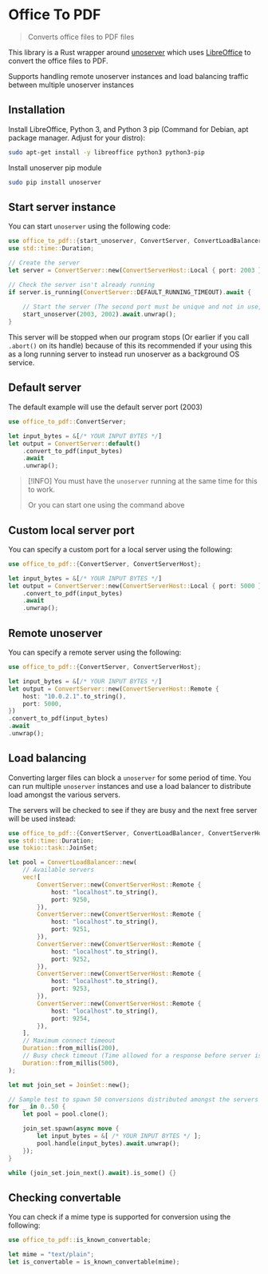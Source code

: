 # Office To PDF

> Converts office files to PDF files 

This library is a Rust wrapper around [unoserver](https://github.com/unoconv/unoserver) which uses [LibreOffice](https://www.libreoffice.org/) to
convert the office files to PDF.

Supports handling remote unoserver instances and load balancing traffic between multiple unoserver instances

## Installation

Install LibreOffice, Python 3, and Python 3 pip (Command for Debian, apt package manager. Adjust for your distro):

```sh
sudo apt-get install -y libreoffice python3 python3-pip
```


Install unoserver pip module

```sh
sudo pip install unoserver
```

## Start server instance

You can start `unoserver` using the following code:

```rust
use office_to_pdf::{start_unoserver, ConvertServer, ConvertLoadBalancer, ConvertServerHost};
use std::time::Duration;

// Create the server
let server = ConvertServer::new(ConvertServerHost::Local { port: 2003 });

// Check the server isn't already running
if server.is_running(ConvertServer::DEFAULT_RUNNING_TIMEOUT).await {
    
    // Start the server (The second port must be unique and not in use, its used by libreoffice)
    start_unoserver(2003, 2002).await.unwrap();
}
```

This server will be stopped when our program stops (Or earlier if you call `.abort()` on its handle) because of this its recommended if your using this as a long running server to instead run unoserver as a background OS service.

## Default server

The default example will use the default server port (2003)

```rust
use office_to_pdf::ConvertServer;

let input_bytes = &[/* YOUR INPUT BYTES */]
let output = ConvertServer::default()
    .convert_to_pdf(input_bytes)
    .await
    .unwrap();
```
> [!INFO]
> You must have the `unoserver` running at the same time for this to work.
>
> Or you can start one using the command above

## Custom local server port

You can specify a custom port for a local server using the following:

```rust
use office_to_pdf::{ConvertServer, ConvertServerHost};

let input_bytes = &[/* YOUR INPUT BYTES */]
let output = ConvertServer::new(ConvertServerHost::Local { port: 5000 })
    .convert_to_pdf(input_bytes)
    .await
    .unwrap();
```

## Remote unoserver

You can specify a remote server using the following:

```rust
use office_to_pdf::{ConvertServer, ConvertServerHost};

let input_bytes = &[/* YOUR INPUT BYTES */]
let output = ConvertServer::new(ConvertServerHost::Remote {
    host: "10.0.2.1".to_string(),
    port: 5000,
})
.convert_to_pdf(input_bytes)
.await
.unwrap();
```

## Load balancing

Converting larger files can block a `unoserver` for some period of time. You can run multiple `unoserver` instances and use a load balancer to distribute load amongst the various servers.

The servers will be checked to see if they are busy and the next free server will be used instead:

```rust
use office_to_pdf::{ConvertServer, ConvertLoadBalancer, ConvertServerHost};
use std::time::Duration;
use tokio::task::JoinSet;

let pool = ConvertLoadBalancer::new(
    // Available servers
    vec![
        ConvertServer::new(ConvertServerHost::Remote {
            host: "localhost".to_string(),
            port: 9250,
        }),
        ConvertServer::new(ConvertServerHost::Remote {
            host: "localhost".to_string(),
            port: 9251,
        }),
        ConvertServer::new(ConvertServerHost::Remote {
            host: "localhost".to_string(),
            port: 9252,
        }),
        ConvertServer::new(ConvertServerHost::Remote {
            host: "localhost".to_string(),
            port: 9253,
        }),
        ConvertServer::new(ConvertServerHost::Remote {
            host: "localhost".to_string(),
            port: 9254,
        }),
    ],
    // Maximum connect timeout
    Duration::from_millis(200),
    // Busy check timeout (Time allowed for a response before server is considered busy)
    Duration::from_millis(500),
);

let mut join_set = JoinSet::new();

// Sample test to spawn 50 conversions distributed amongst the servers
for _ in 0..50 {
    let pool = pool.clone();

    join_set.spawn(async move {
        let input_bytes = &[ /* YOUR INPUT BYTES */ ];
        pool.handle(input_bytes).await.unwrap();
    });
}

while (join_set.join_next().await).is_some() {}

```

## Checking convertable

You can check if a mime type is supported for conversion using the following:

```rust
use office_to_pdf::is_known_convertable;

let mime = "text/plain";
let is_convertable = is_known_convertable(mime);
```